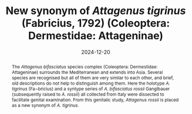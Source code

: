 ---
title: 'New synonym of <i>Attagenus tigrinus</i> (Fabricius, 1792) (Coleoptera: Dermestidae: Attageninae)'
date: '2024-12-20'
doi: ''
journal: Insecta Mundi
issue: '1092'
pagination: '1–7'
zoobank: 'urn:lsid:zoobank.org:pub:2A2AE7B0-AEC4-4626-A3CA-D13129EAB99E'

authors:
  - first_name: 'Graham J.'
    last_name: 'Holloway'
    affiliation: 'Cole Museum of Zoology, Biological Sciences, HLS Building, University of Reading, Whiteknights, Reading RG6 6EX, U.K.'
    email: 'g.holloway@reading.ac.uk'
    orcid: 'https://orcid.org/0000-0003-0495-0313'

  - first_name: 'Andreas'
    last_name: 'Herrmann'
    affiliation: 'Bremervörder Strasse 123, 21682 Stade, Germany'
    email: 'herrmann@coleopterologie.de'
    orcid: 'https://orcid.org/0000-0001-5700-1125'

download: 'https://drive.google.com/file/d/1OJbzHkqaH_tlvhGg1XXsFWGw3ivaKmzp/view?usp=sharing'

supplementary: ''

keywords:
  - <i>Attagenus bifasciatus</i>
  - <i>Attagenus rossii</i>
  - <i>Attagenus tigrinus</i>
  - aedeagus
  - median lobe
  - sternite IX
  - bursa copulatrix
  - sclerites
  - dissection
  
categories:
  - Coleoptera
  - Dermestidae
  - Attageninae
  
references:
  - authors: Adams M, Raadik TA, Burridge CP, Georges A.
    year: 2014
    title: 'Global biodiversity assessment and hyper-cryptic species complexes: more than one species of elephant in the room? Systematic Biology 63(4)'
    pages: 518–533
    doi: 
    url: 
    access: 

  - authors: Fabricius JC.
    year: 1792
    title: 'Entomologia Systematica emendata et aucta. Secundum classes, ordines, genera, species adjectis synonimis, locis, observationibus, descriptionibus. I. 1–2. C. G. Proft; Copenhagen. 1: xx + 330 p., II'
    pages: 538
    doi: 
    url: 
    access: 

  - authors: Ganglbauer L.
    year: 1904
    title: 'Die Käfer von Mitteleuropa. Die Käfer der österreichisch-ungarischen Monarchie, Deutschlands, der Schweiz, sowie des französischen und italienischen Alpengebietes. Vierter Band, erste Hälfte. Dermestidae, Byrrhidae, Nosodendridae, Georyssidae, Dryopidae, Heteroceridae, Hydrophilidae. Karl Gerold´s Sohn; Vienna, Austria. 286 p.'
    pages: 
    doi: 
    url: 
    access: 

  - authors: Harbach RE.
    year: 2012
    title: '<i>Culex pipiens</i>: species versus species complex–taxonomic history and perspective. Journal of the American Mosquito Control Association 28(4s)'
    pages: 10–23
    doi: 
    url: 
    access: 

  - authors: Háva J.
    year: 2024
    title: 'Dermestidae World (Coleoptera).'
    pages: 
    doi: 
    url: http://dermestidae.wz.cz/world-dermestidae/
    access: (Last accessed 18 February 2024.)

  - authors: Háva J, Kadej M, Kalík V.
    year: 2007
    title: 'Neotype designation of <i>Dermestes bifasciatus </i>Olivier, 1790 (Coleoptera: Dermestidae: Attageninae). Genus 18(3)'
    pages: 361–366
    doi: 
    url: 
    access: 

  - authors: Holloway GJ.
    year: 2024
    title: '<i>Anthrenus </i>(<i>Anthrenus</i>) <i>querneri </i>(Coleoptera: Dermestidae: Megatominae), a new species from Austria. Insecta Mundi 1060'
    pages: 1–6
    doi: 
    url: 
    access: 

  - authors: Holloway GJ, Bakaloudis DE, Barclay MV, Foster CW, Kadej M, Callaghan A, Paxton RJ.
    year: 2020
    title: 'Revision of taxonomic status of <i>Anthrenus pimpinellae isabellinus </i>(Coleoptera: Dermestidae). European Journal of Entomology 117'
    pages: 481–489
    doi: 
    url: 
    access: 

  - authors: Holloway GJ, Herrmann A.
    year: 2024
    title: '<i>Anthrenus </i>(<i>Anthrenus</i>) <i>valenzuelai </i>(Coleoptera, Dermestidae, Megatominae): a new species from Sardinia (Italy), Tunisia, and Morocco. Zootaxa 5453(1)'
    pages: 144–150
    doi: 
    url: 
    access: 

  - authors: Holloway GJ, Thanasoulias G, Herrmann A.
    year: 2023
    title: 'A new species <i>Anthrenus bakaloudisi </i>sp. nov. (Coleoptera, Dermestidae, Megatominae) from Macedonia, Greece and comparison with <i>Anthrenus pfefferi </i>Kalík, 1954, <i>Anthrenus delicatus </i>Kiesenwetter, 1851, and <i>Anthrenus warchalowskii </i>Kadej, Háva & Kalík, 2007. Baltic Journal of Coleopterology 23(1)'
    pages: 41–50
    doi: 
    url: 
    access: 

  - authors: Schneider CA, Rasband WS, Eliceiri KW.
    year: 2012
    title: 'NIH Image to ImageJ'
    pages: 25
    doi: 
    url: 
    access: 

  - authors: A, Szitó A, Zhou YL.
    year: 2023
    title: 'Revision of the Australian species previously known as <i>Trogoderma </i>Dejean (Coleoptera: Dermestidae). Annales Zoologici 73(4)'
    pages: 797–941
    doi: 
    url: 
    access: 

  - authors: Zhantiev RD.
    year: 2009
    title: 'New and little-known dermestid beetles (Coleoptera, Dermestidae) from the Caucasus. Entomological Review 89'
    pages: 874–877
    doi: 
    url: 
    access: 

abstract: 'The <i>Attagenus bifasciatus </i>species complex (Coleoptera: Dermestidae: Attageninae) surrounds the Mediterranean and extends into Asia. Several species are recognised but all of them are very similar to each other, and brief, old descriptions do not help to distinguish among them. Here the holotype <i>A. tigrinus </i>(Fa¬bricius) and a syntype series of <i>A. bifasciatus rossii </i>Ganglbauer (subsequently raised to <i>A. rossii</i>) all collected from Italy were dissected to facilitate genital examination. From this genitalic study, <i>Attagenus rossii </i>is placed as a new synonym of <i>A. tigrinus</i>.'

---